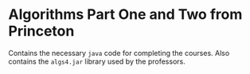 # Algorithms Part One and Two from Princeton

Contains the necessary `java` code for completing the courses. Also contains the `algs4.jar` library used by the professors.
